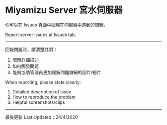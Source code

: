# Miyamizu Server 宮水伺服器


你可以在 Issues 頁面中回報在伺服器中遇到的問題。

Report server issues at Issues tab.

----
回報問題時，請清楚註明：
  1. 問題詳細描述
  2. 如何觸發問題
  3. 能夠協助管理員更加理解問題詳細的圖片/短片

When reporting, please state clearly:
  1. Detailed description of issue
  2. How to reproduce the problem
  3. Helpful screenshots/clips
----
最後更新 Last Updated：24/4/2020
